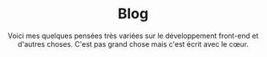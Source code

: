 ---
layout: layouts/blog.njk
title: Blog
summary: "Des idées en vrac."
subtitle: "Voici mes quelques pensées très variées sur le développement front-end et d'autres choses. C'est pas grand chose mais c'est écrit avec le cœur."
permalink: /fr/blog/
---